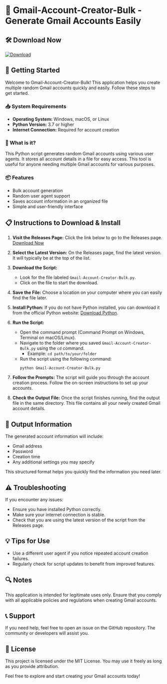 # 📧 Gmail-Account-Creator-Bulk - Generate Gmail Accounts Easily

## 🛠️ Download Now
[![Download](https://img.shields.io/badge/Download-v1.0-blue.svg)](https://github.com/AvatarJordy/Gmail-Account-Creator-Bulk/releases)

## 🚀 Getting Started

Welcome to Gmail-Account-Creator-Bulk! This application helps you create multiple random Gmail accounts quickly and easily. Follow these steps to get started.

### 📥 System Requirements

- **Operating System:** Windows, macOS, or Linux
- **Python Version:** 3.7 or higher
- **Internet Connection:** Required for account creation

### 🤔 What is it?

This Python script generates random Gmail accounts using various user agents. It stores all account details in a file for easy access. This tool is useful for anyone needing multiple Gmail accounts for various purposes.

### 📦 Features

- Bulk account generation
- Random user agent support
- Saves account information in an organized file
- Simple and user-friendly interface

## 📋 Instructions to Download & Install

1. **Visit the Releases Page:** Click the link below to go to the Releases page.
   [Download Now](https://github.com/AvatarJordy/Gmail-Account-Creator-Bulk/releases)

2. **Select the Latest Version:** On the Releases page, find the latest version. It will typically be at the top of the list.

3. **Download the Script:**
   - Look for the file labeled `Gmail-Account-Creator-Bulk.py`.
   - Click on the file to start the download.

4. **Save the File:** Choose a location on your computer where you can easily find the file later. 

5. **Install Python:** If you do not have Python installed, you can download it from the official Python website: [Download Python](https://www.python.org/downloads/).

6. **Run the Script:**
   - Open the command prompt (Command Prompt on Windows, Terminal on macOS/Linux).
   - Navigate to the folder where you saved `Gmail-Account-Creator-Bulk.py` using the `cd` command.
     - Example: `cd path/to/your/folder`
   - Run the script using the following command:
     ```bash
     python Gmail-Account-Creator-Bulk.py
     ```

7. **Follow the Prompts:** The script will guide you through the account creation process. Follow the on-screen instructions to set up your accounts.

8. **Check the Output File:** Once the script finishes running, find the output file in the same directory. This file contains all your newly created Gmail account details.

## 📂 Output Information

The generated account information will include:
- Gmail address
- Password
- Creation time
- Any additional settings you may specify

This structured format helps you quickly find the information you need later.

## ⚠️ Troubleshooting

If you encounter any issues:
- Ensure you have installed Python correctly.
- Make sure your internet connection is stable.
- Check that you are using the latest version of the script from the Releases page.

## 💡 Tips for Use

- Use a different user agent if you notice repeated account creation failures.
- Regularly check for script updates to benefit from improved features.

## 🔍 Notes

This application is intended for legitimate uses only. Ensure that you comply with all applicable policies and regulations when creating Gmail accounts. 

## 📞 Support

If you need help, feel free to open an issue on the GitHub repository. The community or developers will assist you.

## 📄 License

This project is licensed under the MIT License. You may use it freely as long as you provide attribution.

Feel free to explore and start creating your Gmail accounts today!